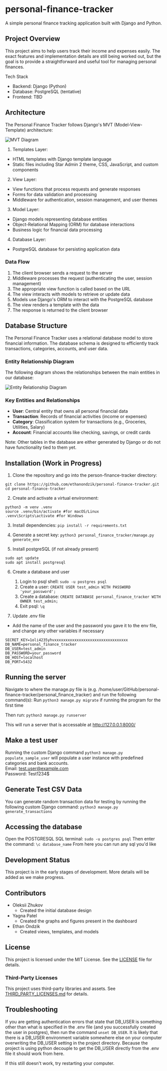 # personal-finance-tracker
A simple personal finance tracking application built with Django and Python.

## Project Overview

This project aims to help users track their income and expenses easily. The exact features and implementation details are still being worked out, but the goal is to provide a straightforward and useful tool for managing personal finances.

Tech Stack
- Backend: Django (Python)
- Database: PostgreSQL (tentative)
- Frontend: TBD

## Architecture

The Personal Finance Tracker follows Django's MVT (Model-View-Template) architecture:

![MVT Diagram](figures/MVT_mermaid.png)

1. Templates Layer:
- HTML templates with Django template language
- Static files including Star Admin 2 theme, CSS, JavaScript, and custom components
2. View Layer:
- View functions that process requests and generate responses
- Forms for data validation and processing
- Middleware for authentication, session management, and user themes
3. Model Layer:
- Django models representing database entities
- Object-Relational Mapping (ORM) for database interactions
- Business logic for financial data processing
4. Database Layer:
- PostgreSQL database for persisting application data

### Data Flow
1. The client browser sends a request to the server
2. Middleware processes the request (authenticating the user, session management)
3. The appropriate view function is called based on the URL
4. The view interacts with models to retrieve or update data
5. Models use Django's ORM to interact with the PostgreSQL database
6. The view renders a template with the data
7. The response is returned to the client browser

## Database Structure

The Personal Finance Tracker uses a relational database model to store financial information. The database schema is designed to efficiently track transactions, categories, accounts, and user data.

### Entity Relationship Diagram

The following diagram shows the relationships between the main entities in our database:

![Entity Relationship Diagram](figures/current_erd.png)

### Key Entities and Relationships

- **User**: Central entity that owns all personal financial data
- **Transaction**: Records of financial activities (income or expenses)
- **Category**: Classification system for transactions (e.g., Groceries, Utilities, Salary)
- **Account**: Financial accounts like checking, savings, or credit cards

Note: Other tables in the database are either generated by Django or do not have functionality tied to them yet.

## Installation (Work in Progress)
1. Clone the repository and go into the person-finance-tracker directory:
```
git clone https://github.com/ethanondzik/personal-finance-tracker.git
cd personal-finance-tracker
```

2. Create and activate a virtual environment:
```
python3 -m venv .venv
source .venv/bin/activate #for macOS/Linux
.venv\Scripts\activate #for Windows
```

3. Install dependencies:
`pip install -r requirements.txt`

4. Generate a secret key:
`python3 personal_finance_tracker/manage.py generate_env`

5. Install postgreSQL (if not already present)
```
sudo apt update
sudo apt install postgresql
```

6. Create a database and user
    1. Login to psql shell: `sudo -u postgres psql`
    2. Create a user: `CREATE USER test_admin WITH PASSWORD 'your_password';`
    3. Create a database: `CREATE DATABASE personal_finance_tracker WITH OWNER test_admin;`
    4. Exit psql: `\q`


7. Update .env file
- Add the name of the user and the password you gave it to the env file, and change any other variables if necessary
```
SECRET_KEY=1oli4235yhvxxxxxxxxxxxxxxxxxxxxxxxxxxxxxxxxx
DB_NAME=personal_finance_tracker
DB_USER=test_admin
DB_PASSWORD=your_password
DB_HOST=localhost
DB_PORT=5432
```


## Running the server
Navigate to where the manage.py file is (e.g. /home/user/GitHub/personal-finance-tracker/personal_finance_tracker) and run the following command(s):
Run `python3 manage.py migrate` if running the program for the first time

Then run: `python3 manage.py runserver`

This will run a server that is accessable at http://127.0.0.1:8000/

## Make a test user
Running the custom Django command `python3 manage.py populate_sample_user` will populate a user instance with predefined categories and bank accounts.  
Email: test.user@example.com  
Password: Test1234$

## Generate Test CSV Data
You can generate random transaction data for testing by running the following custom Django command:
`python3 manage.py generate_transactions`

## Accessing the database
Open the POSTGRESQL SQL terminal: `sudo -u postgres psql`
Then enter the command: `\c database_name`
From here you can run any sql you'd like

## Development Status
This project is in the early stages of development. More details will be added as we make progress. 

## Contributors
- Oleksii Zhukov
    - Created the initial database design
- Yagna Patel
    - Created the graphs and figures present in the dashboard
- Ethan Ondzik
    - Created views, templates, and models
    
## License
This project is licensed under the MIT License. See the [LICENSE](LICENSE) file for details.

### Third-Party Licenses
This project uses third-party libraries and assets. See [THIRD_PARTY_LICENSES.md](THIRD_PARTY_LICENSES.md) for details.


## Troubleshooting
If you are getting authentication errors that state that DB_USER is something other than what is specified in the .env file (and you successfully created the user in postgres), then run the command `unset DB_USER`. It is likely that there is a DB_USER environment variable somewhere else on your computer overwriting the DB_USER setting in the project directory. Because the project is using python decouple to get the DB_USER directly from the .env file it should work from here.

If this still doesn't work, try restarting your computer.

